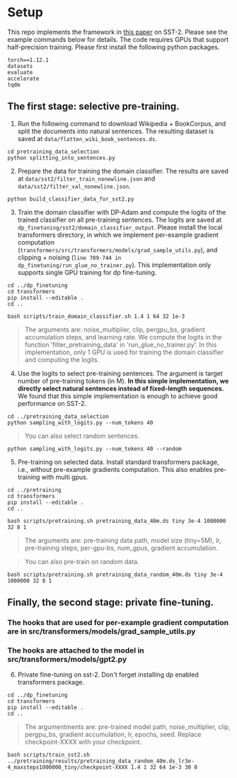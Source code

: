 # Setup

This repo implements the framework in [this paper](https://arxiv.org/abs/2305.13865) on SST-2. Please see the example commands below for details.
The code requires GPUs that support half-precision training. Please first install the following python packages.
```
torch==1.12.1
datasets
evaluate
accelerate
tqdm
```


## The first stage: selective pre-training.

1. Run the following command to download Wikipedia + BookCorpus, and split the documents into natural sentences. The resulting dataset is saved at `data/flatten_wiki_book_sentences.ds`.

```
cd pretraining_data_selection
python splitting_into_sentences.py
```

2. Prepare the data for training the domain classifier. The results are saved at `data/sst2/filter_train_nonewline.json` and `data/sst2/filter_val_nonewline.json`.

```
python build_classifier_data_for_sst2.py
```

3. Train the domain classifier with DP-Adam and compute the logits of the trained classifier on all pre-training sentences. The logits are saved at `dp_finetuning/sst2/domain_classifier_output`. Please install the local transformers directory, in which we implement per-example gradient computation (`transformers/src/transformers/models/grad_sample_utils.py`), and clipping + noising (`line 709-744 in dp_finetuning/run_glue_no_trainer.py`). This implementation only supports single GPU training for dp fine-tuning.

```
cd ../dp_finetuning
cd transformers
pip install --editable .
cd ..
```


```
bash scripts/train_domain_classifier.sh 1.4 1 64 32 1e-3
```

> The arguments are: noise_multiplier, clip, pergpu_bs, gradient accumulation steps, and learning rate. We compute the logits in the function 'filter_pretraining_data' in 'run_glue_no_trainer.py'. In this implementation, only 1 GPU is used for training the domain classifier and computing the logits.


4. Use the logits to select pre-training sentences. The argument is target number of pre-training tokens (in M). **In this simple implementation, we directly select natural sentences instead of fixed-length sequences.** We found that this simple implementation is enough to achieve good performance on SST-2. 

```
cd ../pretraining_data_selection
python sampling_with_logits.py --num_tokens 40
```

> You can also select random sentences.

```
python sampling_with_logits.py --num_tokens 40 --random
```

5. Pre-training on selected data. Install standard transformers package, i.e., without pre-example gradients computation. This also enables pre-training with multi gpus.

```
cd ../pretraining
cd transformers
pip install --editable .
cd ..
```



```
bash scripts/pretraining.sh pretraining_data_40m.ds tiny 3e-4 1000000 32 8 1
```

> The arguments are: pre-training data path, model size (tiny=5M), lr, pre-training steps, per-gpu-bs, num_gpus, gradient accumulation.

> You can also pre-train on random data.

```
bash scripts/pretraining.sh pretraining_data_random_40m.ds tiny 3e-4 1000000 32 8 1
```

## Finally, the second stage: private fine-tuning.

### The hooks that are used for per-example gradient computation are in src/transformers/models/grad_sample_utils.py
### The hooks are attached to the model in src/transformers/models/gpt2.py

6. Private fine-tuning on sst-2. Don't forget installing dp enabled transformers package.

```
cd ../dp_finetuning
cd transformers
pip install --editable .
cd ..
```

> The argumentments are: pre-trained model path, noise_multiplier, clip, pergpu_bs, gradient accumulation, lr, epochs, seed. Replace checkpoint-XXXX with your checkpoint.

```
bash scripts/train_sst2.sh ../pretraining/results/pretraining_data_random_40m.ds_lr3e-4_maxsteps1000000_tiny/checkpoint-XXXX 1.4 1 32 64 1e-3 30 0
```


